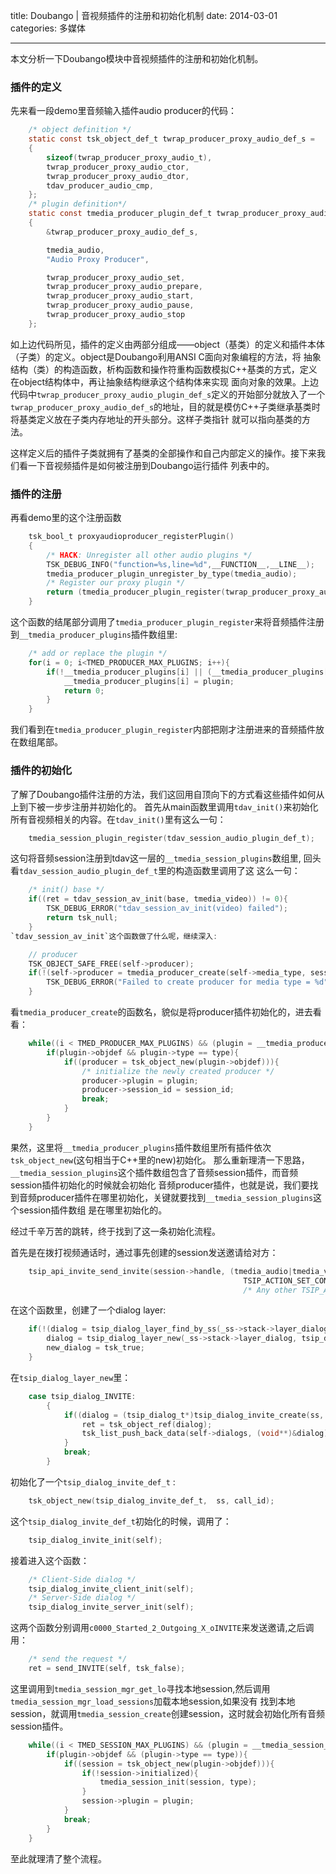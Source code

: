 title: Doubango | 音视频插件的注册和初始化机制
date: 2014-03-01
categories: 多媒体

---

本文分析一下Doubango模块中音视频插件的注册和初始化机制。

<!--more-->

### 插件的定义
先来看一段demo里音频输入插件audio producer的代码：

```c
    /* object definition */
    static const tsk_object_def_t twrap_producer_proxy_audio_def_s =
    {
        sizeof(twrap_producer_proxy_audio_t),
        twrap_producer_proxy_audio_ctor,
        twrap_producer_proxy_audio_dtor,
        tdav_producer_audio_cmp,
    };
    /* plugin definition*/
    static const tmedia_producer_plugin_def_t twrap_producer_proxy_audio_plugin_def_s = 
    {
        &twrap_producer_proxy_audio_def_s,

        tmedia_audio,
        "Audio Proxy Producer",

        twrap_producer_proxy_audio_set,
        twrap_producer_proxy_audio_prepare,
        twrap_producer_proxy_audio_start,
        twrap_producer_proxy_audio_pause,
        twrap_producer_proxy_audio_stop
    };

```
如上边代码所见，插件的定义由两部分组成——object（基类）的定义和插件本体（子类）的定义。object是Doubango利用ANSI C面向对象编程的方法，将
抽象结构（类）的构造函数，析构函数和操作符重构函数模拟C++基类的方式，定义在object结构体中，再让抽象结构继承这个结构体来实现
面向对象的效果。上边代码中`twrap_producer_proxy_audio_plugin_def_s`定义的开始部分就放入了一个
`twrap_producer_proxy_audio_def_s`的地址，目的就是模仿C++子类继承基类时将基类定义放在子类内存地址的开头部分。这样子类指针
就可以指向基类的方法。

这样定义后的插件子类就拥有了基类的全部操作和自己内部定义的操作。接下来我们看一下音视频插件是如何被注册到Doubango运行插件
列表中的。

### 插件的注册
再看demo里的这个注册函数

```c
    tsk_bool_t proxyaudioproducer_registerPlugin()
    {
        /* HACK: Unregister all other audio plugins */
        TSK_DEBUG_INFO("function=%s,line=%d",__FUNCTION__,__LINE__);
        tmedia_producer_plugin_unregister_by_type(tmedia_audio);
        /* Register our proxy plugin */
        return (tmedia_producer_plugin_register(twrap_producer_proxy_audio_plugin_def_t) == 0);
    }
```

这个函数的结尾部分调用了`tmedia_producer_plugin_register`来将音频插件注册到`__tmedia_producer_plugins`插件数组里:


```c
    /* add or replace the plugin */
    for(i = 0; i<TMED_PRODUCER_MAX_PLUGINS; i++){
        if(!__tmedia_producer_plugins[i] || (__tmedia_producer_plugins[i] == plugin)){
            __tmedia_producer_plugins[i] = plugin;
            return 0;
        }
    }
```

我们看到在`tmedia_producer_plugin_register`内部把刚才注册进来的音频插件放在数组尾部。

### 插件的初始化
了解了Doubango插件注册的方法，我们这回用自顶向下的方式看这些插件如何从上到下被一步步注册并初始化的。
首先从main函数里调用`tdav_init()`来初始化所有音视频相关的内容。在`tdav_init()`里有这么一句：


```c
    tmedia_session_plugin_register(tdav_session_audio_plugin_def_t);
```

这句将音频session注册到tdav这一层的`__tmedia_session_plugins`数组里, 回头看`tdav_session_audio_plugin_def_t`里的构造函数里调用了这
这么一句：

```c
    /* init() base */
    if((ret = tdav_session_av_init(base, tmedia_video)) != 0){
        TSK_DEBUG_ERROR("tdav_session_av_init(video) failed");
        return tsk_null;
    }
`tdav_session_av_init`这个函数做了什么呢，继续深入:

    // producer
    TSK_OBJECT_SAFE_FREE(self->producer);
    if(!(self->producer = tmedia_producer_create(self->media_type, session_id))){
        TSK_DEBUG_ERROR("Failed to create producer for media type = %d", self->media_type);
    }
```

看`tmedia_producer_create`的函数名，貌似是将producer插件初始化的，进去看看：


```c
    while((i < TMED_PRODUCER_MAX_PLUGINS) && (plugin = __tmedia_producer_plugins[i++])){
        if(plugin->objdef && plugin->type == type){
            if((producer = tsk_object_new(plugin->objdef))){
                /* initialize the newly created producer */
                producer->plugin = plugin;
                producer->session_id = session_id;
                break;
            }
        }
    }
```

果然，这里将`__tmedia_producer_plugins`插件数组里所有插件依次`tsk_object_new`(这句相当于C++里的new)初始化。
那么重新理清一下思路，`__tmedia_session_plugins`这个插件数组包含了音频session插件，而音频session插件初始化的时候就会初始化
音频producer插件，也就是说，我们要找到音频producer插件在哪里初始化，关键就要找到`__tmedia_session_plugins`这个session插件数组
是在哪里初始化的。

经过千辛万苦的跳转，终于找到了这一条初始化流程。

首先是在拨打视频通话时，通过事先创建的session发送邀请给对方：


```c
    tsip_api_invite_send_invite(session->handle, (tmedia_audio|tmedia_video),
                                                    TSIP_ACTION_SET_CONFIG(action_config),
                                                    /* Any other TSIP_ACTION_SET_*() macros */
```


在这个函数里，创建了一个dialog layer:


```c
    if(!(dialog = tsip_dialog_layer_find_by_ss(_ss->stack->layer_dialog, ss))){
        dialog = tsip_dialog_layer_new(_ss->stack->layer_dialog, tsip_dialog_INVITE, ss);
        new_dialog = tsk_true;
    }
```

在`tsip_dialog_layer_new`里：


```c
    case tsip_dialog_INVITE:
        {
            if((dialog = (tsip_dialog_t*)tsip_dialog_invite_create(ss, tsk_null))){
                ret = tsk_object_ref(dialog);
                tsk_list_push_back_data(self->dialogs, (void**)&dialog);
            }
            break;
        }
```

初始化了一个`tsip_dialog_invite_def_t` :


```c
    tsk_object_new(tsip_dialog_invite_def_t,  ss, call_id);
```

这个`tsip_dialog_invite_def_t`初始化的时候，调用了：


```c
    tsip_dialog_invite_init(self);
```

接着进入这个函数：


```c
    /* Client-Side dialog */
    tsip_dialog_invite_client_init(self);
    /* Server-Side dialog */
    tsip_dialog_invite_server_init(self);

```

这两个函数分别调用`c0000_Started_2_Outgoing_X_oINVITE`来发送邀请,之后调用：


```c
    /* send the request */
    ret = send_INVITE(self, tsk_false);
```

这里调用到`tmedia_session_mgr_get_lo`寻找本地session,然后调用`tmedia_session_mgr_load_sessions`加载本地session,如果没有
找到本地session，就调用`tmedia_session_create`创建session，这时就会初始化所有音频session插件。


```c
    while((i < TMED_SESSION_MAX_PLUGINS) && (plugin = __tmedia_session_plugins[i++])){
        if(plugin->objdef && (plugin->type == type)){
            if((session = tsk_object_new(plugin->objdef))){
                if(!session->initialized){
                    tmedia_session_init(session, type);
                }
                session->plugin = plugin;
            }
            break;
        }
    }
```

至此就理清了整个流程。


